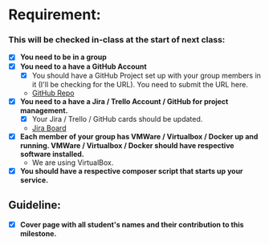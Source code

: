 # **Requirement:**
### **This will be checked in-class at the start of next class:**

- [x] **You need to be in a group**
- [x] **You need to a have a GitHub Account**
  - [x] You should have a GitHub Project set up with your group members in it (I'll be checking for the URL). You need to submit the URL here.
  - [GitHub Repo](https://github.com/NJIT-IT490/IT490-Project)
- [x] **You need to a have a Jira / Trello Account / GitHub for project management.** 
  - [x] Your Jira / Trello / GitHub cards should be updated.
  - [Jira Board](https://it490project.atlassian.net/jira/software/projects/IT490/boards/1)
- [x] **Each member of your group has VMWare / Virtualbox / Docker up and running. VMWare / Virtualbox / Docker should have respective software installed.**
  - We are using VirtualBox.
- [x] **You should have a respective composer script that starts up your service.**

## **Guideline:**
- [x] **Cover page with all student's names and their contribution to this milestone.**
